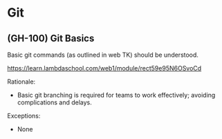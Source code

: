 # Git

## (GH-100) Git Basics

Basic git commands (as outlined in web TK) should be understood.

https://learn.lambdaschool.com/web1/module/rect59e95N6OSvoCd

Rationale:

- Basic git branching is required for teams to work effectively; avoiding complications and delays.

Exceptions:

- None